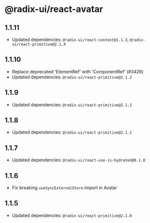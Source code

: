 # @radix-ui/react-avatar

## 1.1.11

- Updated dependencies: `@radix-ui/react-context@1.1.3`, `@radix-ui/react-primitive@2.1.4`

## 1.1.10

- Replace deprecated 'ElementRef' with 'ComponentRef' (#3426)
- Updated dependencies: `@radix-ui/react-primitive@2.1.3`

## 1.1.9

- Updated dependencies: `@radix-ui/react-primitive@2.1.2`

## 1.1.8

- Updated dependencies: `@radix-ui/react-primitive@2.1.1`

## 1.1.7

- Updated dependencies: `@radix-ui/react-use-is-hydrated@0.1.0`

## 1.1.6

- Fix breaking `useSyncExternalStore` import in Avatar

## 1.1.5

- Updated dependencies: `@radix-ui/react-primitive@2.1.0`

